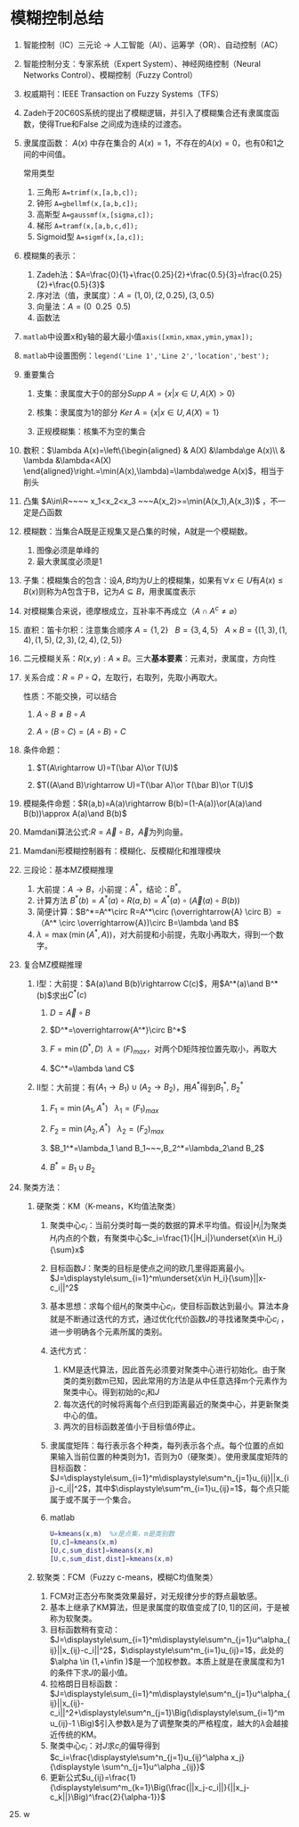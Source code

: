 # 模糊控制总结

1. 智能控制（IC）三元论 -> 人工智能（AI）、运筹学（OR）、自动控制（AC）

2. 智能控制分支：专家系统（Expert System）、神经网络控制（Neural Networks Control）、模糊控制（Fuzzy Control）

3. 权威期刊：IEEE Transaction on Fuzzy Systems（TFS）

4. Zadeh于20C60S系统的提出了模糊逻辑，并引入了模糊集合还有隶属度函数，使得True和False 之间成为连续的过渡态。

5. 隶属度函数： $A(x)$ 中存在集合的 $A(x)=1$，不存在的$A(x)=0$，也有0和1之间的中间值。

    常用类型

    1. 三角形 `A=trimf(x,[a,b,c]);`
    2. 钟形 `A=gbellmf(x,[a,b,c]);`
    3. 高斯型 `A=gaussmf(x,[sigma,c]);`
    4. 梯形 `A=tramf(x,[a,b,c,d]);`
    5. Sigmoid型 `A=sigmf(x,[a,c]);`

6. 模糊集的表示：

    1. Zadeh法：$A=\frac{0}{1}+\frac{0.25}{2}+\frac{0.5}{3}=\frac{0.25}{2}+\frac{0.5}{3}$
    2. 序对法（值，隶属度）：$A={(1,0),(2,0.25),(3,0.5)}$
    3. 向量法：$A=(0~~0.25~~0.5)$
    4. 函数法

7. `matlab`中设置x和y轴的最大最小值`axis([xmin,xmax,ymin,ymax]);`

8. `matlab`中设置图例：`legend('Line 1','Line 2','location','best');`

9. 重要集合

    1. 支集：隶属度大于0的部分$Supp~A = \{x|x\in U, A(X)>0\}$

    2. 核集：隶属度为1的部分 $Ker~A=\{x|x\in U,A(X)=1\}$

    3. 正规模糊集：核集不为空的集合

10. 数积：$\lambda A(x)=\left\{\begin{aligned}
      & A(X) &\lambda\ge A(x)\\
      & \lambda &\lambda<A(X)
      \end{aligned}\right.=\min(A(x),\lambda)=\lambda\wedge A(x)$，相当于削头

11. 凸集 $A\in\R~~~~ x_1<x_2<x_3 ~~~A(x_2)>=\min(A(x_1),A(x_3))$ ，不一定是凸函数

12. 模糊数：当集合A既是正规集又是凸集的时候，A就是一个模糊数。

       1. 图像必须是单峰的
       2. 最大隶属度必须是1

13. 子集：模糊集合的包含：设$A,B$均为$U$上的模糊集，如果有$\forall x\in U$有$A(x)\le B(x)$则称为A包含于B，记为$A\subseteq B$，用隶属度表示

14. 对模糊集合来说，德摩根成立，互补率不再成立（$A\cap A^c\ne\varnothing$）

15. 直积：笛卡尔积：注意集合顺序 $A=\{1,2\}~~~B=\{3,4,5\}~~~ A\times B=\{(1,3),(1,4),(1,5),(2,3),(2,4),(2,5)\}$

16. 二元模糊关系：$R(x,y):A\times B$。三大**基本要素**：元素对，隶属度，方向性

17. 关系合成：$R=P\circ Q$，左取行，右取列，先取小再取大。

     性质：不能交换，可以结合     
     1. $A\circ B\ne B\circ A$
        
     2. $A\circ (B\circ C)=(A\circ B)\circ C$
    
18. 条件命题：
     1. $T(A\rightarrow U)=T(\bar A)\or T(U)$
        
     2. $T((A\and B)\rightarrow U)=T(\bar A)\or T(\bar B)\or T(U)$

19. 模糊条件命题：$R(a,b)=A(a)\rightarrow B(b)=(1-A(a))\or(A(a)\and B(b))\approx A(a)\and B(b)$

20. Mamdani算法公式:$R=\overrightarrow{A}\circ B$，$\overrightarrow{A}$为列向量。

21. Mamdani形模糊控制器有：模糊化、反模糊化和推理模块

22. 三段论：基本MZ模糊推理
     1. 大前提：$A\rightarrow B$，小前提：$A^*$，结论：$B^*$。
     2. 计算方法 $B^*(b)=A^*(a)\circ R(a,b)=A^*(a)\circ (\overrightarrow{A}(a)\circ B(b))$
     3. 简便计算：$B^*=A^*\circ R=A^*\circ (\overrightarrow{A} \circ B）=（A^* \circ \overrightarrow{A})\circ B=\lambda \and B$
     4. $\lambda=\max(\min(A^*,A))$，对大前提和小前提，先取小再取大，得到一个数字。

23. 复合MZ模糊推理
     1. I型：大前提：$A(a)\and B(b)\rightarrow C(c)$，用$A^*(a)\and B^*(b)$求出$C^*(c)$
           1. $D=\overrightarrow{A}\circ B$
           
           2. $D^*=\overrightarrow{A^*}\circ B^*$
           
           3. $F=\min(D^*,D)~~\lambda = (F)_{max}$，对两个D矩阵按位置先取小，再取大
           
           4. $C^*=\lambda \and C$
         
     2. II型：大前提：有$(A_1\rightarrow B_1)\cup (A_2\rightarrow B_2)$，用$A^*$得到$B_1^* ,~ B_2^*$
           1. $F_1=\min(A_1,A^*)~~~\lambda_1=(F_1)_{max}$
           
           2. $F_2=\min(A_2,A^*)~~~\lambda_2=(F_2)_{max}$
           
           3. $B_1^*=\lambda_1 \and B_1~~~,B_2^*=\lambda_2\and B_2$
           
           4. $B^*=B_1\cup B_2$

24. 聚类方法：

     1. 硬聚类：KM（K-means，K均值法聚类）

         1. 聚类中心$c_i$：当前分类时每一类的数据的算术平均值。假设$|H_i|$为聚类$H_i$内点的个数，有聚类中心$c_i=\frac{1}{|H_i|}\underset{x\in H_i}{\sum}x$

         2. 目标函数$J$：聚类的目标是使点之间的欧几里得距离最小。$J=\displaystyle\sum_{i=1}^m\underset{x\in H_i}{\sum}||x-c_i||^2$

         3. 基本思想：求每个组$H_i$的聚类中心$c_i$​，使目标函数达到最小。算法本身就是不断通过迭代的方式，通过优化代价函数$J$的寻找诸聚类中心$c_i$ ，进一步明确各个元素所属的类别。

         4. 迭代方式：

             1. KM是迭代算法，因此首先必须要对聚类中心进行初始化。由于聚类的类别数m已知，因此常用的方法是从中任意选择m个元素作为聚类中心。得到初始的$c_i$和$J$
             2. 每次迭代的时候将离每个点归到距离最近的聚类中心，并更新聚类中心的值。
             3. 两次的目标函数差值小于目标值$\delta$停止。

         5. 隶属度矩阵：每行表示各个种类，每列表示各个点。每个位置的点如果输入当前位置的种类则为1，否则为0（硬聚类）。使用隶属度矩阵的目标函数：$J=\displaystyle\sum_{i=1}^m\displaystyle\sum^n_{j=1}u_{ij}||x_{ij}-c_i||^2$，其中$\displaystyle\sum^m_{i=1}u_{ij}=1$，每个点只能属于或不属于一个集合。

         6. matlab

             ```matlab
             U=kmeans(x,m)  %x是点集，m是类别数
             [U,c]=kmeans(x,m)
             [U,c,sum_dist]=kmeans(x,m)
             [U,c,sum_dist,dist]=kmeans(x,m)
             ```

             

     2. 软聚类：FCM（Fuzzy c-means，模糊C均值聚类）

         1. FCM对正态分布聚类效果最好，对无规律分步的野点最敏感。
         2. 基本上继承了KM算法，但是隶属度的取值变成了$[0,1]$的区间，于是被称为软聚类。
         3. 目标函数稍有变动：$J=\displaystyle\sum_{i=1}^m\displaystyle\sum^n_{j=1}u^\alpha_{ij}||x_{ij}-c_i||^2$，$\displaystyle\sum^m_{i=1}u_{ij}=1$，此处的$\alpha \in (1,+\infin )$​是一个加权参数。本质上就是在隶属度和为$1$的条件下求$J$的最小值。
         4. 拉格朗日目标函数：$J=\displaystyle\sum_{i=1}^m\displaystyle\sum^n_{j=1}u^\alpha_{ij}||x_{ij}-c_i||^2+\displaystyle\sum^n_{j=1}\Big(\displaystyle\sum_{i=1}^m u_{ij}-1 \Big)$引入参数$\lambda$是为了调整聚类的严格程度，越大的$\lambda$会越接近传统的KM。
         5. 聚类中心$c_i$：对$J$求$c_i$的偏导得到$c_i=\frac{\displaystyle\sum^n_{j=1}u_{ij}^\alpha x_j}{\displaystyle \sum^n_{j=1}u^\alpha _{ij}}$
         6. 更新公式$u_{ij}=\frac{1}{\displaystyle\sum^m_{k=1}\Big(\frac{||x_j-c_i||}{||x_j-c_k||}\Big)^\frac{2}{\alpha-1}}$

25. w

